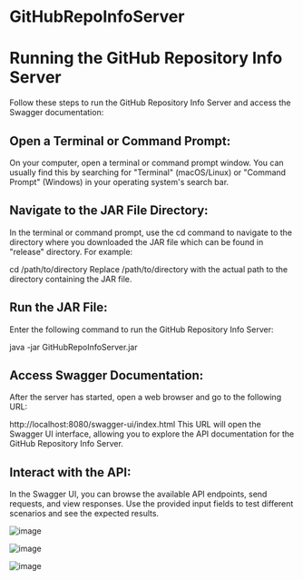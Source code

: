 # GitHubRepoInfoServer

# Running the GitHub Repository Info Server

Follow these steps to run the GitHub Repository Info Server and access the Swagger documentation:

Open a Terminal or Command Prompt:
------------
On your computer, open a terminal or command prompt window. You can usually find this by searching for "Terminal" (macOS/Linux) or "Command Prompt" (Windows) in your operating system's search bar.

Navigate to the JAR File Directory:
------------
In the terminal or command prompt, use the cd command to navigate to the directory where you downloaded the JAR file which can be found in "release" directory. For example:

cd /path/to/directory
Replace /path/to/directory with the actual path to the directory containing the JAR file.

Run the JAR File:
------------
Enter the following command to run the GitHub Repository Info Server:

java -jar GitHubRepoInfoServer.jar

Access Swagger Documentation:
------------
After the server has started, open a web browser and go to the following URL:

http://localhost:8080/swagger-ui/index.html
This URL will open the Swagger UI interface, allowing you to explore the API documentation for the GitHub Repository Info Server.

Interact with the API:
------------
In the Swagger UI, you can browse the available API endpoints, send requests, and view responses. Use the provided input fields to test different scenarios and see the expected results.

![image](https://github.com/shirMax/GitHubRepoInfoServer/assets/110455848/4d166b05-85f4-4d95-acf5-b0c9017d4e86)

![image](https://github.com/shirMax/GitHubRepoInfoServer/assets/110455848/053c0845-f210-4d16-a217-2bad4a2e0fd0)


![image](https://github.com/shirMax/GitHubRepoInfoServer/assets/110455848/eb5fa2eb-edbc-40a0-b0e4-9fcdd399a80d)





